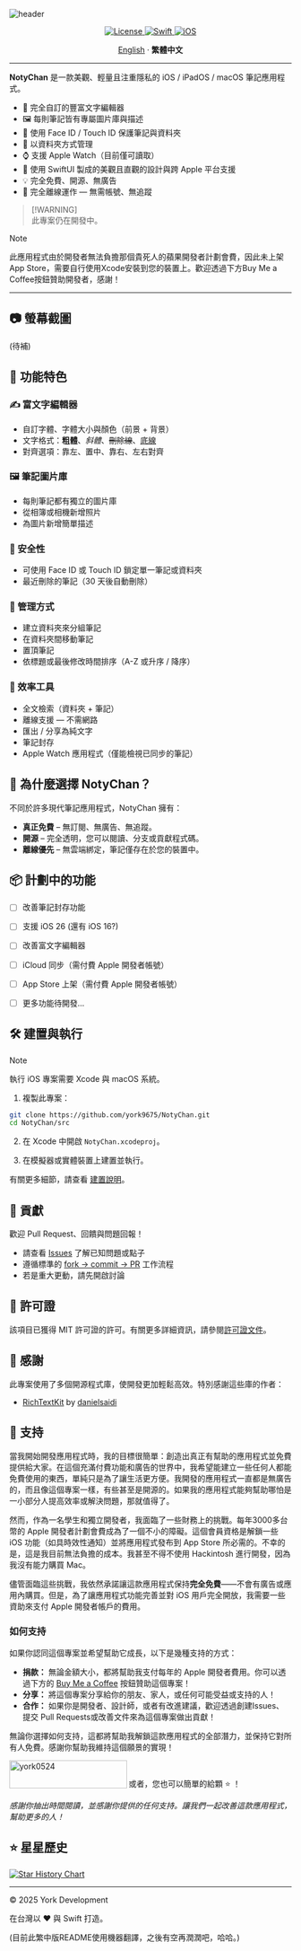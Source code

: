 ![header](https://capsule-render.vercel.app/api?type=waving&height=300&color=gradient&text=NotyChan&animation=blink)

<p align="center">
  <a href="LICENSE" target="_blank">
    <img alt="License" src="https://img.shields.io/github/license/york9675/NotyChan?logo=github&style=for-the-badge" />
  </a>
    <a href="https://developer.apple.com/swift/" target="_blank">
    <img alt="Swift" src="https://img.shields.io/badge/swift-F54A2A?style=for-the-badge&logo=swift&logoColor=white" />
  </a>
  <a href="https://www.apple.com/ios" target="_blank">
    <img alt="iOS" src="https://img.shields.io/badge/iOS-17.0+-000000?style=for-the-badge&logo=ios&logoColor=white" />
  </a>
</p>

<p align="center"> 
  <a href="README.md">English</a> 
  ·
  <b>繁體中文</b>
</p>

---

**NotyChan** 是一款美觀、輕量且注重隱私的 iOS / iPadOS / macOS 筆記應用程式。

- 🌈 完全自訂的豐富文字編輯器  
- 🖼️ 每則筆記皆有專屬圖片庫與描述  
- 🔐 使用 Face ID / Touch ID 保護筆記與資料夾  
- 📂 以資料夾方式管理  
- ⌚ 支援 Apple Watch（目前僅可讀取）  
- 🎨 使用 SwiftUI 製成的美觀且直觀的設計與跨 Apple 平台支援
- 💡 完全免費、開源、無廣告  
- 📶 完全離線運作 — 無需帳號、無追蹤  

> [!WARNING]\
> 此專案仍在開發中。

> [!NOTE]  
> 此應用程式由於開發者無法負擔那個貴死人的蘋果開發者計劃會費，因此未上架App Store，需要自行使用Xcode安裝到您的裝置上。歡迎透過下方Buy Me a Coffee按鈕贊助開發者，感謝！

---

## 📷 螢幕截圖

(待補)

## 🚀 功能特色

### ✍️ 富文字編輯器
- 自訂字體、字體大小與顏色（前景 + 背景）  
- 文字格式：**粗體**、*斜體*、~~刪除線~~、<ins>底線</ins>  
- 對齊選項：靠左、置中、靠右、左右對齊  

### 🖼️ 筆記圖片庫
- 每則筆記都有獨立的圖片庫  
- 從相簿或相機新增照片  
- 為圖片新增簡單描述  

### 🔐 安全性
- 可使用 Face ID 或 Touch ID 鎖定單一筆記或資料夾  
- 最近刪除的筆記（30 天後自動刪除）  

### 📁 管理方式
- 建立資料夾來分組筆記  
- 在資料夾間移動筆記  
- 置頂筆記  
- 依標題或最後修改時間排序（A-Z 或升序 / 降序）  

### 🔎 效率工具
- 全文檢索（資料夾 + 筆記）  
- 離線支援 — 不需網路  
- 匯出 / 分享為純文字  
- 筆記封存  
- Apple Watch 應用程式（僅能檢視已同步的筆記）  

## 🎯 為什麼選擇 NotyChan？

不同於許多現代筆記應用程式，NotyChan 擁有：

- **真正免費** – 無訂閱、無廣告、無追蹤。  
- **開源** – 完全透明，您可以閱讀、分支或貢獻程式碼。  
- **離線優先** – 無雲端綁定，筆記僅存在於您的裝置中。  

## 📦 計劃中的功能

- [ ] 改善筆記封存功能
- [ ] 支援 iOS 26 (還有 iOS 16?)
- [ ] 改善富文字編輯器  
- [ ] iCloud 同步（需付費 Apple 開發者帳號）  
- [ ] App Store 上架（需付費 Apple 開發者帳號）  
- [ ] 更多功能待開發...


## 🛠️ 建置與執行

> [!NOTE]  
> 執行 iOS 專案需要 Xcode 與 macOS 系統。

1. 複製此專案：
```bash
git clone https://github.com/york9675/NotyChan.git
cd NotyChan/src
````

2. 在 Xcode 中開啟 `NotyChan.xcodeproj`。

3. 在模擬器或實體裝置上建置並執行。

有關更多細節，請查看 [建置說明](docs/Build_TW.md)。

## 🤝 貢獻

歡迎 Pull Request、回饋與問題回報！

* 請查看 [Issues](https://github.com/york9675/NotyChan/issues) 了解已知問題或點子
* 遵循標準的 [fork → commit → PR](https://guides.github.com/activities/forking/) 工作流程
* 若是重大更動，請先開啟討論

## 📄 許可證

該項目已獲得 MIT 許可證的許可。有關更多詳細資訊，請參閱[許可證文件](LICENSE)。

## 🙏 感謝

此專案使用了多個開源程式庫，使開發更加輕鬆高效。特別感謝這些庫的作者：

- [RichTextKit](https://github.com/danielsaidi/RichTextKit) by [danielsaidi](https://github.com/danielsaidi)

## 💪 支持

當我開始開發應用程式時，我的目標很簡單：創造出真正有幫助的應用程式並免費提供給大家。在這個充滿付費功能和廣告的世界中，我希望能建立一些任何人都能免費使用的東西，單純只是為了讓生活更方便。我開發的應用程式一直都是無廣告的，而且像這個專案一樣，有些甚至是開源的。如果我的應用程式能夠幫助哪怕是一小部分人提高效率或解決問題，那就值得了。

然而，作為一名學生和獨立開發者，我面臨了一些財務上的挑戰。每年3000多台幣的 Apple 開發者計劃會費成為了一個不小的障礙。這個會員資格是解鎖一些 iOS 功能（如具時效性通知）並將應用程式發布到 App Store 所必需的。不幸的是，這是我目前無法負擔的成本。我甚至不得不使用 Hackintosh 進行開發，因為我沒有能力購買 Mac。

儘管面臨這些挑戰，我依然承諾讓這款應用程式保持**完全免費**——不會有廣告或應用內購買。但是，為了讓應用程式功能完善並對 iOS 用戶完全開放，我需要一些資助來支付 Apple 開發者帳戶的費用。

### 如何支持

如果你認同這個專案並希望幫助它成長，以下是幾種支持的方式：

- **捐款：** 無論金額大小，都將幫助我支付每年的 Apple 開發者費用。你可以透過下方的 [Buy Me a Coffee](https://buymeacoffee.com/york0524) 按鈕贊助這個專案！
- **分享：** 將這個專案分享給你的朋友、家人，或任何可能受益或支持的人！
- **合作：** 如果你是開發者、設計師，或者有改進建議，歡迎透過創建Issues、提交 Pull Requests或改善文件來為這個專案做出貢獻！

無論你選擇如何支持，這都將幫助我解鎖這款應用程式的全部潛力，並保持它對所有人免費。感謝你幫助我維持這個願景的實現！

<p><a href="https://www.buymeacoffee.com/york0524"> <img align="left" src="https://cdn.buymeacoffee.com/buttons/v2/default-yellow.png" height="50" width="210" alt="york0524" /></a></p><br>

或者，您也可以簡單的給顆 :star: ！

_感謝你抽出時間閱讀，並感謝你提供的任何支持。讓我們一起改善這款應用程式，幫助更多的人！_

## ⭐ 星星歷史

[![Star History Chart](https://api.star-history.com/svg?repos=york9675/NotyChan\&type=Date)](https://star-history.com/#york9675/NotyChan&Date)

---

© 2025 York Development

在台灣以 :heart: 與 Swift 打造。

(目前此繁中版README使用機器翻譯，之後有空再潤潤吧，哈哈。)